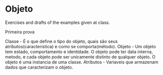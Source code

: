 # Objeto

Exercises and drafts of the examples given at class.

Primeira prova

Classe - É o que define o tipo do objeto, quais são seus atributos(caracteristica) e como se comporta(método).
Objeto - Um objeto tem estado, comportamento e identidade. O objeto pode ter data interna, metodo, e cada objeto pode ser unicamente distinto de qualquer objeto. O objeto é uma instancia de uma classe.
Atributos - Variaveis que armazenam dados que caracterizam o objeto.
